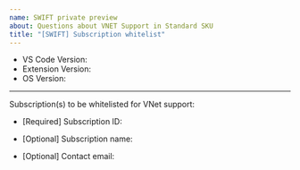 ```yaml
---
name: SWIFT private preview
about: Questions about VNET Support in Standard SKU
title: "[SWIFT] Subscription whitelist"
---
```


<!-- ⚠️⚠️ Do Not Delete This! swift_private_preview_template ⚠️⚠️ -->

- VS Code Version: 
- Extension Version:
- OS Version: 
---

Subscription(s) to be whitelisted for VNet support:

- [Required] Subscription ID:

- [Optional] Subscription name:

- [Optional] Contact email:

<!-- Describe your other questions here. -->